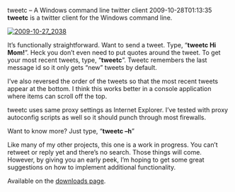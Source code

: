 tweetc – A Windows command line twitter client
2009-10-28T01:13:35
**tweetc** is a twitter client for the Windows command line.

[![2009-10-27_2038](http://mike-ward.net/content/images/blog/tweetcAcommandlinetwitterclient_1254A/20091027_2038_thumb.png)](http://mike-ward.net/content/images/blog/tweetcAcommandlinetwitterclient_1254A/20091027_2038.png)

It’s functionally straightforward. Want to send a tweet. Type, “**tweetc Hi Mom!**”. Heck you don’t even need to put quotes around the tweet. To get your most recent tweets, type, “**tweetc**”. Tweetc remembers the last message id so it only gets “new” tweets by default. 

I’ve also reversed the order of the tweets so that the most recent tweets appear at the bottom. I think this works better in a console application where items can scroll off the top.

tweetc uses same proxy settings as Internet Explorer. I’ve tested with proxy autoconfig scripts as well so it should punch through most firewalls.

Want to know more? Just type, “**tweetc –h**” 

Like many of my other projects, this one is a work in progress. You can’t retweet or reply yet and there’s no search. Those things will come. However, by giving you an early peek, I’m hoping to get some great suggestions on how to implement additional functionality.

Available on the [downloads page](http://mike-ward.net/downloads).
